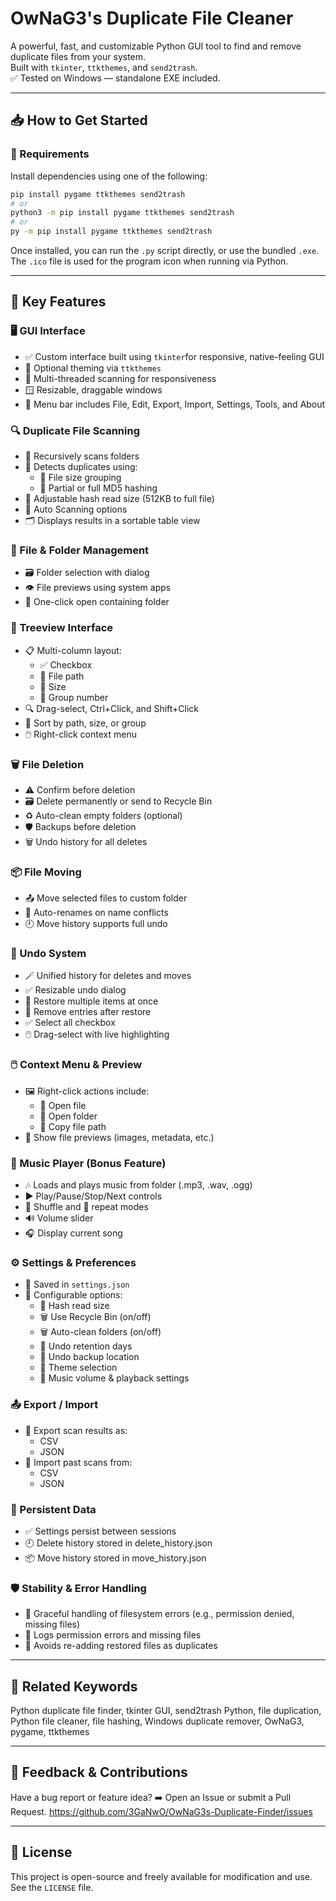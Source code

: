 
# OwNaG3's Duplicate File Cleaner

A powerful, fast, and customizable Python GUI tool to find and remove duplicate files from your system.  
Built with `tkinter`, `ttkthemes`, and `send2trash`.  
✅ Tested on Windows — standalone EXE included.

---

## 📥 How to Get Started

### 🔧 Requirements

Install dependencies using one of the following:
```bash
pip install pygame ttkthemes send2trash
# or
python3 -m pip install pygame ttkthemes send2trash
# or
py -m pip install pygame ttkthemes send2trash
```

Once installed, you can run the `.py` script directly, or use the bundled `.exe`.  
The `.ico` file is used for the program icon when running via Python.

---

## 🌟 Key Features

### 🖥️ GUI Interface
- ✅ Custom interface built using `tkinter`for responsive, native-feeling GUI
- 🎨 Optional theming via `ttkthemes`
- 🧵 Multi-threaded scanning for responsiveness
- 🪟 Resizable, draggable windows
- 🧭 Menu bar includes File, Edit, Export, Import, Settings, Tools, and About

### 🔍 Duplicate File Scanning
- 🔄 Recursively scans folders
- 📏 Detects duplicates using:
  - 📐 File size grouping
  - 📐 Partial or full MD5 hashing
- 🧾 Adjustable hash read size (512KB to full file)
- 🧠 Auto Scanning options
- 🗂️ Displays results in a sortable table view

### 📁 File & Folder Management
- 🗃️ Folder selection with dialog
- 👁️ File previews using system apps
- 📁 One-click open containing folder

### 📁 Treeview Interface
- 📋 Multi-column layout:
  - ✅ Checkbox
  - 📁 File path
  - 📐 Size
  - 🔢 Group number
- 🔍 Drag-select, Ctrl+Click, and Shift+Click
- 🔀 Sort by path, size, or group
- 🖱️ Right-click context menu

### 🗑️ File Deletion
- ⚠️ Confirm before deletion
- 🗃️ Delete permanently or send to Recycle Bin
- ♻️ Auto-clean empty folders (optional)
- 🛡️ Backups before deletion
- 🗑️ Undo history for all deletes

### 📦 File Moving
- 📤 Move selected files to custom folder
- 🧠 Auto-renames on name conflicts
- 🕘 Move history supports full undo

### 🔁 Undo System
- 🪄 Unified history for deletes and moves
- ✅ Resizable undo dialog
- 🔄 Restore multiple items at once
- 🔄 Remove entries after restore
- ✅ Select all checkbox
- 🖱️ Drag-select with live highlighting

### 🖱️ Context Menu & Preview
- 🖼️ Right-click actions include:
  - 📁 Open file
  - 📁 Open folder
  - 📁 Copy file path
- 🧠 Show file previews (images, metadata, etc.)

### 🎵 Music Player (Bonus Feature)
- 🎶 Loads and plays music from folder (.mp3, .wav, .ogg)
- ▶️ Play/Pause/Stop/Next controls
- 🔀 Shuffle and 🔁 repeat modes
- 🔊 Volume slider
- 🎧 Display current song

### ⚙️ Settings & Preferences
- 💾 Saved in `settings.json`
- 🔧 Configurable options:
  - 🧾 Hash read size
  - 🗑️ Use Recycle Bin (on/off)
  - 🗑️ Auto-clean folders (on/off)
  - 🧾 Undo retention days
  - 🧾 Undo backup location
  - 🎨 Theme selection
  - 🎵 Music volume & playback settings

### 📤 Export / Import
- 📄 Export scan results as:
  - CSV
  - JSON
- 📁 Import past scans from:
  - CSV
  - JSON

### 💾 Persistent Data
- ✅ Settings persist between sessions
- 🕘 Delete history stored in delete_history.json
- 📦 Move history stored in move_history.json

### 🛡️ Stability & Error Handling
- 🚫 Graceful handling of filesystem errors (e.g., permission denied, missing files)
- 🧾 Logs permission errors and missing files
- 🔐 Avoids re-adding restored files as duplicates

---

## 🔎 Related Keywords

Python duplicate file finder, tkinter GUI, send2trash Python, file duplication, Python file cleaner, file hashing, Windows duplicate remover, OwNaG3, pygame, ttkthemes

---

## 📣 Feedback & Contributions

Have a bug report or feature idea?
➡️ Open an Issue or submit a Pull Request.
https://github.com/3GaNwO/OwNaG3s-Duplicate-Finder/issues

---

## 📜 License

This project is open-source and freely available for modification and use. See the `LICENSE` file.
